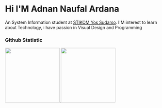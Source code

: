 # Hi I'M Adnan Naufal Ardana

An System Information student at <a href="https://stikomyos.ac.id/">STIKOM Yos Sudarso</a>. I'M interest to learn about Technology, i have passion in Visual Design and Programming

### Github Statistic
<p align="left">
<a href="https://github.com/nycard">
  <img height="180em" src="https://github-readme-stats-eight-theta.vercel.app/api?username=dimasmds&show_icons=true&theme=algolia&include_all_commits=true&count_private=true"/>
  <img height="180em" src="https://github-readme-stats-eight-theta.vercel.app/api/top-langs/?username=dimasmds&layout=compact&langs_count=8&theme=algolia"/>
</a>
</p>
